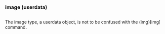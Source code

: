 ### image (userdata)

```lua

```

The image type, a userdata object, is not to be confused with the (img)[img] command.
